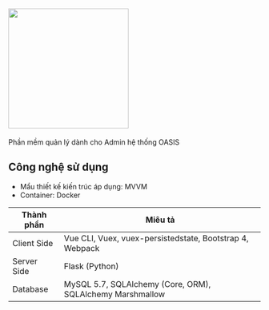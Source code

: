 # <img src="http://oasis.uet.vnu.edu.vn/static/media/logo-mini.89ecf79d.png" width="240"> 
Phần mềm quản lý dành cho Admin hệ thống OASIS
## Công nghệ sử dụng
- Mẩu thiết kế kiến trúc áp dụng: MVVM
- Container: Docker

| Thành phần  | Miêu tả                                         |
| ----------- | ----------------------------------------------- |
| Client Side | Vue CLI, Vuex, vuex-persistedstate, Bootstrap 4, Webpack |
| Server Side | Flask (Python)                                  |
| Database | MySQL 5.7, SQLAlchemy (Core, ORM), SQLAlchemy Marshmallow |
